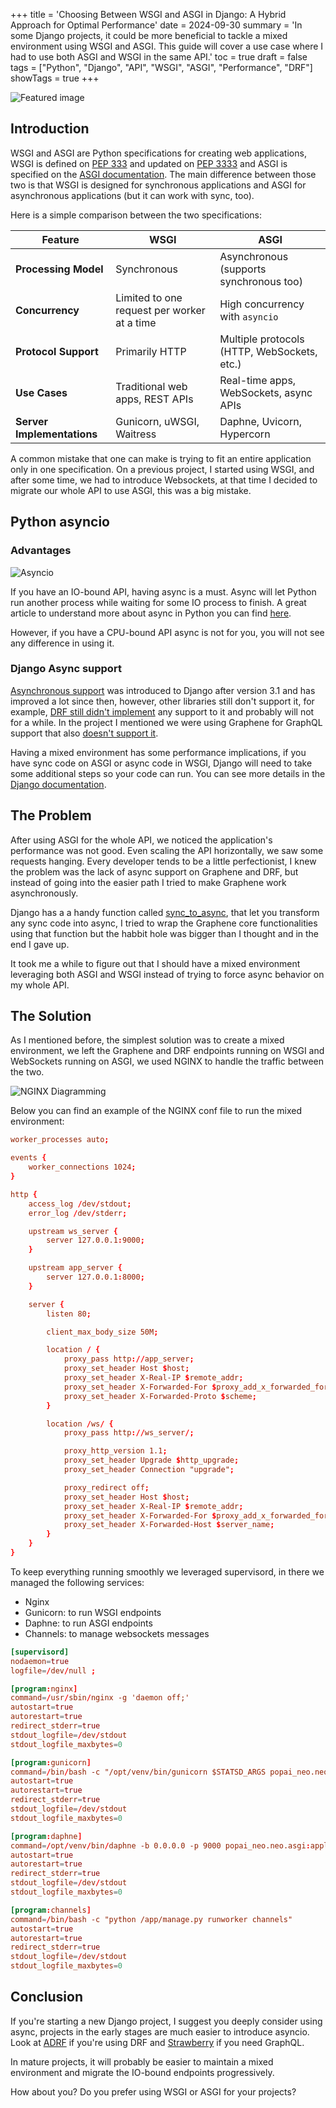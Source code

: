 +++
title = 'Choosing Between WSGI and ASGI in Django: A Hybrid Approach for Optimal Performance'
date = 2024-09-30
summary = 'In some Django projects, it could be more beneficial to tackle a mixed environment using WSGI and ASGI. This guide will cover a use case where I had to use both ASGI and WSGI in the same API.'
toc = true
draft = false
tags = ["Python", "Django", "API", "WSGI", "ASGI", "Performance", "DRF"]
showTags = true
+++

![Featured image](featured.jpg)

## Introduction
WSGI and ASGI are Python specifications for creating web applications, WSGI is defined on [PEP 333](https://peps.python.org/pep-0333/) and updated on [PEP 3333](https://peps.python.org/pep-3333/) and ASGI is specified on the [ASGI documentation](https://asgi.readthedocs.io/en/latest/specs/main.html). The main difference between those two is that WSGI is designed for synchronous applications and ASGI for asynchronous applications (but it can work with sync, too).

Here is a simple comparison between the two specifications:

| Feature                  | WSGI                                        | ASGI                                      |
|--------------------------|---------------------------------------------|-------------------------------------------|
| **Processing Model**      | Synchronous                                 | Asynchronous (supports synchronous too)   |
| **Concurrency**           | Limited to one request per worker at a time | High concurrency with `asyncio`           |
| **Protocol Support**      | Primarily HTTP                              | Multiple protocols (HTTP, WebSockets, etc.)|
| **Use Cases**             | Traditional web apps, REST APIs             | Real-time apps, WebSockets, async APIs    |
| **Server Implementations**| Gunicorn, uWSGI, Waitress                   | Daphne, Uvicorn, Hypercorn                |

A common mistake that one can make is trying to fit an entire application only in one specification. On a previous project, I started using WSGI, and after some time, we had to introduce Websockets, at that time I decided to migrate our whole API to use ASGI, this was a big mistake.

## Python asyncio
### Advantages
![Asyncio](asyncio.jpg)

If you have an IO-bound API, having async is a must. Async will let Python run another process while waiting for some IO process to finish. A great article to understand more about async in Python you can find [here](https://realpython.com/async-io-python/).

However, if you have a CPU-bound API async is not for you, you will not see any difference in using it.

### Django Async support
[Asynchronous support](https://docs.djangoproject.com/en/5.1/topics/async/) was introduced to Django after version 3.1 and has improved a lot since then, however, other libraries still don't support it, for example, [DRF still didn't implement](https://github.com/encode/django-rest-framework/issues/8496) any support to it and probably will not for a while. In the project I mentioned we were using Graphene for GraphQL support that also [doesn't support it](https://github.com/graphql-python/graphene-django/discussions/1449).

Having a mixed environment has some performance implications, if you have sync code on ASGI or async code in WSGI, Django will need to take some additional steps so your code can run. You can see more details in the [Django documentation](https://docs.djangoproject.com/en/5.1/topics/async/#performance).

## The Problem
After using ASGI for the whole API, we noticed the application's performance was not good. Even scaling the API horizontally, we saw some requests hanging. Every developer tends to be a little perfectionist, I knew the problem was the lack of async support on Graphene and DRF, but instead of going into the easier path I tried to make Graphene work asynchronously.

Django has a a handy function called [sync_to_async](https://docs.djangoproject.com/en/5.1/topics/async/#sync-to-async), that let you transform any sync code into async, I tried to wrap the Graphene core functionalities using that function but the habbit hole was bigger than I thought and in the end I gave up.

It took me a while to figure out that I should have a mixed environment leveraging both ASGI and WSGI instead of trying to force async behavior on my whole API.

## The Solution
As I mentioned before, the simplest solution was to create a mixed environment, we left the Graphene and DRF endpoints running on WSGI and WebSockets running on ASGI, we used NGINX to handle the traffic between the two.

![NGINX Diagramming](diagram.png)

Below you can find an example of the NGINX conf file to run the mixed environment:

```conf
worker_processes auto;

events {
    worker_connections 1024;
}

http {
    access_log /dev/stdout;
    error_log /dev/stderr;

    upstream ws_server {
        server 127.0.0.1:9000;
    }

    upstream app_server {
        server 127.0.0.1:8000;
    }

    server {
        listen 80;

        client_max_body_size 50M;

        location / {
            proxy_pass http://app_server;
            proxy_set_header Host $host;
            proxy_set_header X-Real-IP $remote_addr;
            proxy_set_header X-Forwarded-For $proxy_add_x_forwarded_for;
            proxy_set_header X-Forwarded-Proto $scheme;
        }

        location /ws/ {
            proxy_pass http://ws_server/;

            proxy_http_version 1.1;
            proxy_set_header Upgrade $http_upgrade;
            proxy_set_header Connection "upgrade";

            proxy_redirect off;
            proxy_set_header Host $host;
            proxy_set_header X-Real-IP $remote_addr;
            proxy_set_header X-Forwarded-For $proxy_add_x_forwarded_for;
            proxy_set_header X-Forwarded-Host $server_name;
        }
    }
}
```

To keep everything running smoothly we leveraged supervisord, in there we managed the following services:

- Nginx
- Gunicorn: to run WSGI endpoints
- Daphne: to run ASGI endpoints
- Channels: to manage websockets messages

```conf
[supervisord]
nodaemon=true
logfile=/dev/null ;

[program:nginx]
command=/usr/sbin/nginx -g 'daemon off;'
autostart=true
autorestart=true
redirect_stderr=true
stdout_logfile=/dev/stdout
stdout_logfile_maxbytes=0

[program:gunicorn]
command=/bin/bash -c "/opt/venv/bin/gunicorn $STATSD_ARGS popai_neo.neo.wsgi:application"
autostart=true
autorestart=true
redirect_stderr=true
stdout_logfile=/dev/stdout
stdout_logfile_maxbytes=0

[program:daphne]
command=/opt/venv/bin/daphne -b 0.0.0.0 -p 9000 popai_neo.neo.asgi:application
autostart=true
autorestart=true
redirect_stderr=true
stdout_logfile=/dev/stdout
stdout_logfile_maxbytes=0

[program:channels]
command=/bin/bash -c "python /app/manage.py runworker channels"
autostart=true
autorestart=true
redirect_stderr=true
stdout_logfile=/dev/stdout
stdout_logfile_maxbytes=0
```

## Conclusion
If you're starting a new Django project, I suggest you deeply consider using async, projects in the early stages are much easier to introduce asyncio.  Look at [ADRF](https://github.com/em1208/adrf) if you're using DRF and [Strawberry](https://strawberry.rocks/) if you need GraphQL.

In mature projects, it will probably be easier to maintain a mixed environment and migrate the IO-bound endpoints progressively.

How about you? Do you prefer using WSGI or ASGI for your projects?